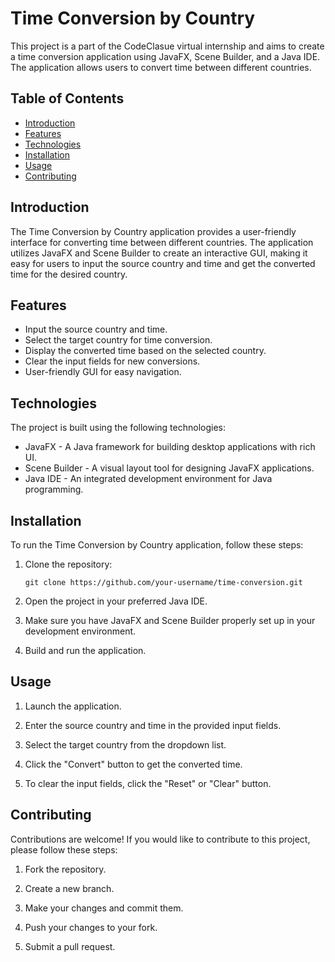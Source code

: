 # Time Conversion by Country

This project is a part of the CodeClasue virtual internship and aims to create a time conversion application using JavaFX, Scene Builder, and a Java IDE. The application allows users to convert time between different countries.

## Table of Contents
- [Introduction](#introduction)
- [Features](#features)
- [Technologies](#technologies)
- [Installation](#installation)
- [Usage](#usage)
- [Contributing](#contributing)

## Introduction

The Time Conversion by Country application provides a user-friendly interface for converting time between different countries. The application utilizes JavaFX and Scene Builder to create an interactive GUI, making it easy for users to input the source country and time and get the converted time for the desired country.

## Features

- Input the source country and time.
- Select the target country for time conversion.
- Display the converted time based on the selected country.
- Clear the input fields for new conversions.
- User-friendly GUI for easy navigation.

## Technologies

The project is built using the following technologies:

- JavaFX - A Java framework for building desktop applications with rich UI.
- Scene Builder - A visual layout tool for designing JavaFX applications.
- Java IDE - An integrated development environment for Java programming.

## Installation

To run the Time Conversion by Country application, follow these steps:

1. Clone the repository:

   ```
   git clone https://github.com/your-username/time-conversion.git
   ```

2. Open the project in your preferred Java IDE.

3. Make sure you have JavaFX and Scene Builder properly set up in your development environment.

4. Build and run the application.

## Usage

1. Launch the application.

2. Enter the source country and time in the provided input fields.

3. Select the target country from the dropdown list.

4. Click the "Convert" button to get the converted time.

5. To clear the input fields, click the "Reset" or "Clear" button.

## Contributing

Contributions are welcome! If you would like to contribute to this project, please follow these steps:

1. Fork the repository.

2. Create a new branch.

3. Make your changes and commit them.

4. Push your changes to your fork.

5. Submit a pull request.

